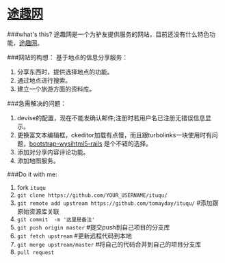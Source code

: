 [途趣网](http://www.tuqu365.com/)
=====

###what's this?
途趣网是一个为驴友提供服务的网站，目前还没有什么特色功能，[途趣网](http://www.tuqu365.com/)。

###网站的构想：
基于地点的信息分享服务：
   1. 分享东西时，提供选择地点的功能。
   2. 通过地点进行搜索。
   3. 建立一个旅游方面的资料库。
   
###急需解决的问题：
  1. devise的配置，现在不能发确认邮件;注册时若用户名已注册无错误信息显示。
  2. 更换富文本编辑框，ckeditor加载有点慢，而且跟turbolinks一块使用时有问题，[bootstrap-wysihtml5-rails](https://github.com/Nerian/bootstrap-wysihtml5-rails)
  是个不错的选择。
  3. 添加对分享内容评论功能。
  4. 添加地图服务。
  
###Do it with me:
  1. fork `ituqu`
  2. `git clone https://github.com/YOUR_USERNAME/ituqu/`
  3. `git remote add upstream https://github.com/tomayday/ituqu/`  #添加跟原始资源库关联
  4. `git commit  -m '这里是备注'`
  5. `git push origin master`  #提交push到自己项目的分支库
  6. `git fetch upstream`  #更新远程代码到本地
  7. `git merge upstream/master`  #将自己的代码合并到自己的项目分支库
  8. `pull request`




